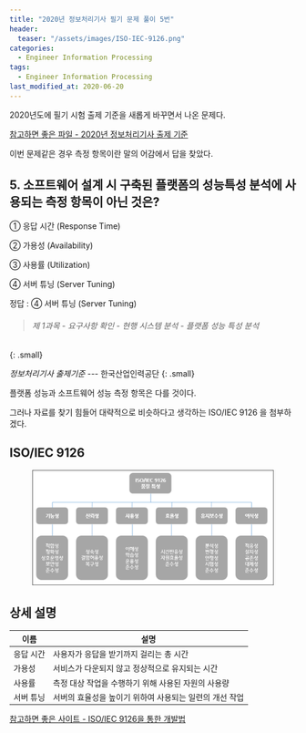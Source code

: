 ```yaml
---
title: "2020년 정보처리기사 필기 문제 풀이 5번"
header:
  teaser: "/assets/images/ISO-IEC-9126.png"
categories:
  - Engineer Information Processing
tags: 
  - Engineer Information Processing
last_modified_at: 2020-06-20
---
```


2020년도에 필기 시험 출제 기준을 새롭게 바꾸면서 나온 문제다.

[참고하면 좋은 파일 - 2020년 정보처리기사 출제 기준](/assets/files/Engineer-Information-Processing-2020.pdf)

이번 문제같은 경우 측정 항목이란 말의 어감에서 답을 찾았다.

## 5. 소프트웨어 설계 시 구축된 플랫폼의 성능특성 분석에 사용되는 측정 항목이 아닌 것은?

① 응답 시간 (Response Time)

② 가용성 (Availability)

③ 사용률 (Utilization)

④ 서버 튜닝 (Server Tuning)

정답 : ④ 서버 튜닝 (Server Tuning)

> ###### 제 1과목 - 요구사항 확인 - 현행 시스템 분석 - 플랫폼 성능 특성 분석
{: .small}

<cite>정보처리기사 출제기준</cite> --- 한국산업인력공단
{: .small}

플랫폼 성능과 소프트웨어 성능 측정 항목은 다를 것이다.

그러나 자료를 찾기 힘들어 대략적으로 비슷하다고 생각하는 ISO/IEC 9126 을 첨부하겠다.

## ISO/IEC 9126

<figure class="align-center">
  <img src="/assets/images/ISO-IEC-9126.png">
</figure>


## 상세 설명

| 이름             | 설명                                                           |
| ------------         | ------------------------------------------------------------------ |
| 응답 시간    | 사용자가 응답을 받기까지 걸리는 총 시간  |
| 가용성    | 서비스가 다운되지 않고 정상적으로 유지되는 시간  |
| 사용률 | 측정 대상 작업을 수행하기 위해 사용된 자원의 사용량 |
| 서버 튜닝 | 서버의 효율성을 높이기 위하여 사용되는 일련의 개선 작업 |

[참고하면 좋은 사이트 - ISO/IEC 9126을 통한 개발법](http://kiise.or.kr/e_journal/2015/4/JOK/pdf/06.pdf)





 

